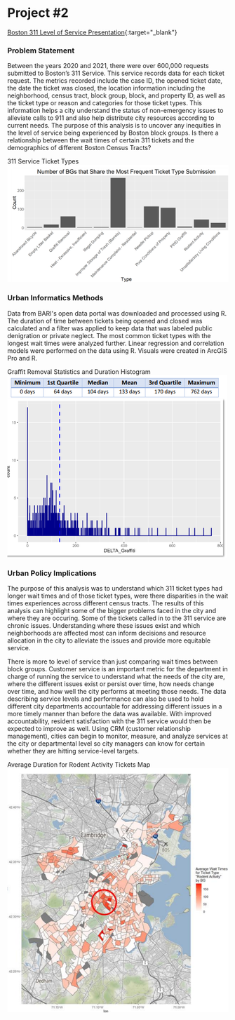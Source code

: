 # Project #2

[Boston 311 Level of Service Presentation](/pdf/PPUA_5262_Final_PPT.pdf){:target="_blank"}

### Problem Statement

Between the years 2020 and 2021, there were over 600,000 requests submitted to Boston’s 311 Service. This service records data for each ticket request. The metrics recorded include the case ID, the opened ticket date, the date the ticket was closed, the location information including the neighborhood, census tract, block group, block, and property ID, as well as the ticket type or reason and categories for those ticket types. This information helps a city understand the status of non-emergency issues to alleviate calls to 911 and also help distribute city resources according to current needs. The purpose of this analysis is to uncover any inequities in the level of service being experienced by Boston block groups. Is there a relationship between the wait times of certain 311 tickets and the demographics of different Boston Census Tracts?

311 Service Ticket Types
<img src="images/project2tickettypes.png?raw=true"/>

### Urban Informatics Methods

Data from BARI's open data portal was downloaded and processed using R. The duration of time between tickets being opened and closed was calculated and a filter was applied to keep data that was labeled public denigration or private neglect. The most common ticket types with the longest wait times were analyzed further. Linear regression and correlation models were performed on the data using R. Visuals were created in ArcGIS Pro and R. 

Graffit Removal Statistics and Duration Histogram
<img src="images/project2data.png?raw=true"/>

### Urban Policy Implications

The purpose of this analysis was to understand which 311 ticket types had longer wait times and of those ticket types, were there disparities in the wait times experiences across different census tracts. The results of this analysis can highlight some of the bigger problems faced in the city and where they are occuring. Some of the tickets called in to the 311 service are chronic issues. Understanding where these issues exist and which neighborhoods are affected most can inform decisions and resource allocation in the city to alleviate the issues and provide more equitable service.

There is more to level of service than just comparing wait times between block groups. Customer service is an important metric for the department in charge of running the service to understand what the needs of the city are, where the different issues exist or persist over time, how needs change over time, and how well the city performs at meeting those needs. The data describing service levels and performance can also be used to hold different city departments accountable for addressing different issues in a more timely manner than before the data was available. With improved accountability, resident satisfaction with the 311 service would then be expected to improve as well. Using CRM (customer relationship management), cities can begin to monitor, measure, and analyze services at the city or departmental level so city managers can know for  certain whether they are hitting service-level targets.

Average Duration for Rodent Activity Tickets Map
<img src="images/project2rodentmap.png?raw=true"/>